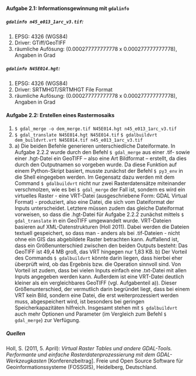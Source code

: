 #### Aufgabe 2.1: Informationsgewinnung mit `gdalinfo`
##### `gdalinfo n45_e013_1arc_v3.tif`:
1. EPSG: 4326 (WGS84)
2. Driver: GTiff/GeoTIFF
3. räumliche Aufösung: (0.000277777777778 x 0.000277777777778), Angaben in Grad

##### `gdalinfo N45E014.hgt`:
1. EPSG: 4326 (WGS84)
2. Driver: SRTMHGT/SRTMHGT File Format
3. räumliche Aufösung: (0.000277777777778 x 0.000277777777778), Angaben in Grad

#### Aufgabe 2.2: Erstellen eines Rastermosaiks
1. `$ gdal_merge -o dem_merge.tif N45E014.hgt n45_e013_1arc_v3.tif`
2. `$ gdal_translate N45E014.hgt N45E014.tif`
`$ gdalbuildvrt dem_buildvrt.vrt N45E014.tif n45_e013_1arc_v3.tif`
3. a) Die beiden Befehle generieren unterschiedliche Dateiformate. In Aufgabe 2.2.2 wurde durch den Befehl `$ gdal_merge` aus einer .tif- sowie einer .hgt-Datei ein GeoTIFF – also eine Art Bildformat – erstellt, da dies durch den Outputnamen so vorgeben wurde. Da diese Funktion auf einem Python-Skript basiert, musste zunächst der Befehl `$ py3_env` in die Shell eingegeben werden.
Im Gegensatz dazu werden mit dem Command `$ gdalbuildvrt` nicht nur zwei Rasterdatensätze miteinander verschmolzen, wie es bei `$ gdal_merge` der Fall ist, sondern es wird ein virtuelles Raster - eine VRT-Datei (ausgeschriebene Form: GDAL Virtual Format) - produziert, also eine Datei, die sich vom Dateiformat der Inputs unterscheidet. Letztere müssen zudem das gleiche Dateiformat vorweisen, so dass die .hgt-Datei für Aufgabe 2.2.2 zunächst mittels `$ gdal_translate` in ein GeoTIFF umgewandelt wurde. 
VRT-Dateien basieren auf XML-Datenstrukturen (Holl 2011). Dabei werden die Dateien textuell gespeichert, so dass man - anders als bei .tif-Dateien - nicht ohne ein GIS das abgebildete Raster betrachten kann.
Auffallend ist, dass ein Größenunterschied zwischen den beiden Outputs besteht: Das GeoTIFF ist 49,4 MB groß, das VRT hingegen nur 1,83 KB.
b) Der Vorteil des Commands `$ gdalbuildvrt` könnte darin liegen, dass hierbei eher überprüft wird, ob das Ergebnis bzw. die Operation sinnvoll sind. Von Vorteil ist zudem, dass bei vielen Inputs einfach eine .txt-Datei mit allen Inputs angegeben werden kann. Außerdem ist eine VRT-Datei deutlich kleiner als ein vergleichbares GeoTIFF (vgl. Aufgabenteil a)).  Dieser Größenunterschied, der vermutlich darin begründet liegt, dass bei einem VRT kein Bild, sondern eine Datei, die erst weiterprozessiert werden muss, abgespeichert wird, ist besonders bei geringen Speicherkapazitäten hilfreich. Insgesamt stehen mit `$ gdalbuildvrt` auch mehr Optionen und Parameter (im Vergleich zum Befehl `$ gdal_merge`) zur Verfügung.

##### Quellen
Holl, S. (2011, 5. April): _Virtual Raster Tables und andere GDAL-Tools. Performante und einfache Rasterdatenprozessierung mit dem GDAL-Werkzeugkasten_ [Konferenzbeitrag]. Freie und Open Source Software für Geoinformationssysteme (FOSSGIS), Heidelberg, Deutschland.
